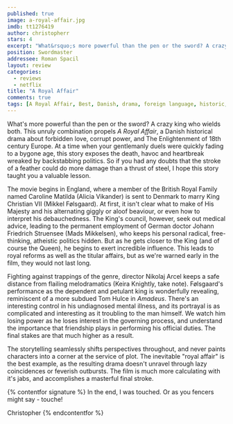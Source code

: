 ```yaml
---
published: true
image: a-royal-affair.jpg
imdb: tt1276419
author: christopherr
stars: 4
excerpt: "What&rsquo;s more powerful than the pen or the sword? A crazy king who wields both. This unruly combination propels <em>A Royal Affair</em>, a Danish historical drama about forbidden love, corrupt power, and The Enlightenment of 18<sup>th</sup> century Europe. At a time when your gentlemanly duels were quickly fading to a bygone age, this story exposes the death, havoc and heartbreak wreaked by backstabbing politics. So if you had any doubts that the stroke of a feather could do more damage than a thrust of steel, I hope this story taught you a valuable lesson."
position: Swordmaster
addressee: Roman Spacil
layout: review
categories: 
  - reviews
  - netflix
title: "A Royal Affair"
comments: true
tags: [A Royal Affair, Best, Danish, drama, foreign language, historic, Letters, Mad Mikkelson, Oscar, royalty]
---
```

What's more powerful than the pen or the sword? A crazy king who wields both. This unruly combination propels _A Royal Affair_, a Danish historical drama about forbidden love, corrupt power, and The Enlightenment of 18th century Europe. At a time when your gentlemanly duels were quickly fading to a bygone age, this story exposes the death, havoc and heartbreak wreaked by backstabbing politics. So if you had any doubts that the stroke of a feather could do more damage than a thrust of steel, I hope this story taught you a valuable lesson.

The movie begins in England, where a member of the British Royal Family named Caroline Matilda (Alicia Vikander) is sent to Denmark to marry King Christian VII (Mikkel Følsgaard). At first, it isn't clear what to make of His Majesty and his alternating giggly or aloof beaviour, or even how to interpret his debauchedness. The King's council, however, seek out medical advice, leading to the permanent employment of German doctor Johann Friedrich Struensee (Mads Mikkelsen), who keeps his personal radical, free-thinking, atheistic politics hidden. But as he gets closer to the King (and of course the Queen), he begins to exert incredible influence. This leads to royal reforms as well as the titular affairs, but as we're warned early in the film, they would not last long. 

Fighting against trappings of the genre, director Nikolaj Arcel keeps a safe distance from flailing melodramatics (Keira Knightly, take note). Følsgaard's performance as the dependent and petulant king is wonderfully revealing, reminiscent of a more subdued Tom Hulce in _Amadeus_. There's an interesting control in his undiagnosed mental illness, and its portrayal is as complicated and interesting as it troubling to the man himself. We watch him losing power as he loses interest in the governing process, and understand the importance that friendship plays in performing his official duties. The final stakes are that much higher as a result.

The storytelling seamlessly shifts perspectives throughout, and never paints characters into a corner at the service of plot. The inevitable "royal affair" is the best example, as the resulting drama doesn't unravel through lazy coincidences or feverish outbursts. The film is much more calculating with it's jabs, and accomplishes a masterful final stroke.

{% contentfor signature %}
In the end, I was touched. Or as you fencers might say - touche!

Christopher
{% endcontentfor %}
